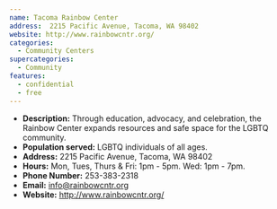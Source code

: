 ```yaml
---
name: Tacoma Rainbow Center
address:  2215 Pacific Avenue, Tacoma, WA 98402
website: http://www.rainbowcntr.org/
categories:
  - Community Centers
supercategories:
  - Community
features:
  - confidential
  - free
---
```

- **Description:** Through education, advocacy, and celebration, the Rainbow Center expands resources and safe space for the LGBTQ community.
- **Population served:** LGBTQ individuals of all ages.
- **Address:** 2215 Pacific Avenue, Tacoma, WA 98402
- **Hours:** Mon, Tues, Thurs & Fri: 1pm - 5pm. Wed: 1pm - 7pm.
- **Phone Number:**  253-383-2318
- **Email:** info@rainbowcntr.org
- **Website:** <http://www.rainbowcntr.org/>
